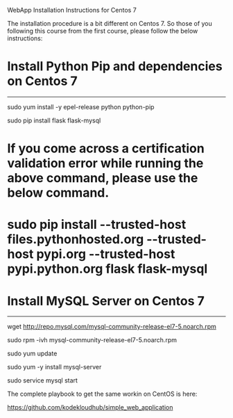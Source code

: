 WebApp  Installation Instructions for Centos 7


The installation procedure is a bit different on Centos 7. So those of you following this course from the first course, please follow the below instructions:

# Install Python Pip and dependencies on Centos 7

-------------------------------------------------

sudo yum install -y epel-release python python-pip

sudo pip install flask flask-mysql

# If you come across a certification validation error while running the above command, please use the below command.

# sudo pip install --trusted-host files.pythonhosted.org --trusted-host pypi.org --trusted-host pypi.python.org flask flask-mysql



# Install MySQL Server on Centos 7

---------------------------------------------

wget http://repo.mysql.com/mysql-community-release-el7-5.noarch.rpm

sudo rpm -ivh mysql-community-release-el7-5.noarch.rpm

sudo yum update

sudo yum -y install mysql-server

sudo service mysql start



The complete playbook to get the same workin on CentOS is here:

https://github.com/kodekloudhub/simple_web_application
